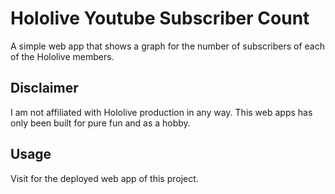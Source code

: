 # Hololive Youtube Subscriber Count

A simple web app that shows a graph for the number of subscribers of each of the Hololive members.

## Disclaimer

I am not affiliated with Hololive production in any way. This web apps has only been built for pure fun
and as a hobby.

## Usage

Visit <will add link here> for the deployed web app of this project.

